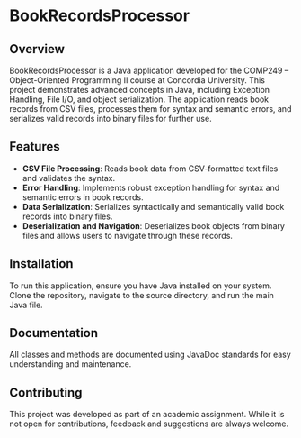# BookRecordsProcessor

## Overview
BookRecordsProcessor is a Java application developed for the COMP249 – Object-Oriented Programming II course at Concordia University. This project demonstrates advanced concepts in Java, including Exception Handling, File I/O, and object serialization. The application reads book records from CSV files, processes them for syntax and semantic errors, and serializes valid records into binary files for further use.

## Features
- **CSV File Processing**: Reads book data from CSV-formatted text files and validates the syntax.
- **Error Handling**: Implements robust exception handling for syntax and semantic errors in book records.
- **Data Serialization**: Serializes syntactically and semantically valid book records into binary files.
- **Deserialization and Navigation**: Deserializes book objects from binary files and allows users to navigate through these records.

## Installation
To run this application, ensure you have Java installed on your system. Clone the repository, navigate to the source directory, and run the main Java file.

## Documentation
All classes and methods are documented using JavaDoc standards for easy understanding and maintenance.

## Contributing
This project was developed as part of an academic assignment. While it is not open for contributions, feedback and suggestions are always welcome.

